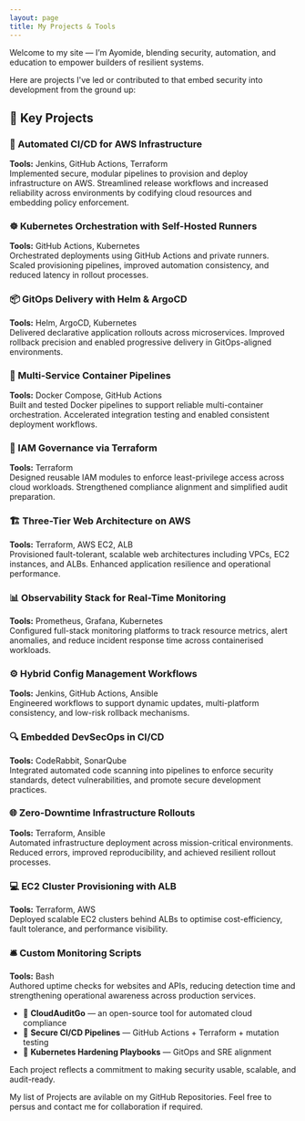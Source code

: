 ```yaml
---
layout: page
title: My Projects & Tools
---
```


Welcome to my site — I’m Ayomide, blending security, automation, and education to empower builders of resilient systems.  

Here are projects I've led or contributed to that embed security into development from the ground up:

## 🔑 Key Projects

### 🚀 Automated CI/CD for AWS Infrastructure  
**Tools:** Jenkins, GitHub Actions, Terraform  
Implemented secure, modular pipelines to provision and deploy infrastructure on AWS. Streamlined release workflows and increased reliability across environments by codifying cloud resources and embedding policy enforcement.

### ☸️ Kubernetes Orchestration with Self-Hosted Runners  
**Tools:** GitHub Actions, Kubernetes  
Orchestrated deployments using GitHub Actions and private runners. Scaled provisioning pipelines, improved automation consistency, and reduced latency in rollout processes.

### 📦 GitOps Delivery with Helm & ArgoCD  
**Tools:** Helm, ArgoCD, Kubernetes  
Delivered declarative application rollouts across microservices. Improved rollback precision and enabled progressive delivery in GitOps-aligned environments.

### 🧪 Multi-Service Container Pipelines  
**Tools:** Docker Compose, GitHub Actions  
Built and tested Docker pipelines to support reliable multi-container orchestration. Accelerated integration testing and enabled consistent deployment workflows.

### 🔐 IAM Governance via Terraform  
**Tools:** Terraform  
Designed reusable IAM modules to enforce least-privilege access across cloud workloads. Strengthened compliance alignment and simplified audit preparation.

### 🏗️ Three-Tier Web Architecture on AWS  
**Tools:** Terraform, AWS EC2, ALB  
Provisioned fault-tolerant, scalable web architectures including VPCs, EC2 instances, and ALBs. Enhanced application resilience and operational performance.

### 📊 Observability Stack for Real-Time Monitoring  
**Tools:** Prometheus, Grafana, Kubernetes  
Configured full-stack monitoring platforms to track resource metrics, alert anomalies, and reduce incident response time across containerised workloads.

### ⚙️ Hybrid Config Management Workflows  
**Tools:** Jenkins, GitHub Actions, Ansible  
Engineered workflows to support dynamic updates, multi-platform consistency, and low-risk rollback mechanisms.

### 🔍 Embedded DevSecOps in CI/CD  
**Tools:** CodeRabbit, SonarQube  
Integrated automated code scanning into pipelines to enforce security standards, detect vulnerabilities, and promote secure development practices.

### 🌐 Zero-Downtime Infrastructure Rollouts  
**Tools:** Terraform, Ansible  
Automated infrastructure deployment across mission-critical environments. Reduced errors, improved reproducibility, and achieved resilient rollout processes.

### 💻 EC2 Cluster Provisioning with ALB  
**Tools:** Terraform, AWS  
Deployed scalable EC2 clusters behind ALBs to optimise cost-efficiency, fault tolerance, and performance visibility.

### 🛎️ Custom Monitoring Scripts  
**Tools:** Bash  
Authored uptime checks for websites and APIs, reducing detection time and strengthening operational awareness across production services.


- 🔐 **CloudAuditGo** — an open-source tool for automated cloud compliance
- 🚀 **Secure CI/CD Pipelines** — GitHub Actions + Terraform + mutation testing
- 🧩 **Kubernetes Hardening Playbooks** — GitOps and SRE alignment

Each project reflects a commitment to making security usable, scalable, and audit-ready.


My list of Projects are avilable on my GitHub Repositories. Feel free to persus and contact me for collaboration if required.
